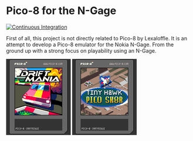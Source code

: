 # Pico-8 for the N-Gage

[![Continuous Integration](https://github.com/ngagesdk/Pico-8/actions/workflows/nokia-ngage.yml/badge.svg)](https://github.com/ngagesdk/Pico-8/actions/workflows/nokia-ngage.yml)

First of all, this project is not directly related to Pico-8 by Lexaloffle.
It is an attempt to develop a Pico-8 emulator for the Nokia N-Gage. From
the ground up with a strong focus on playability using an N-Gage.

![Screenshot 1](media/pico-8_ngage_screenshot_1.png) ![Screenshot 2](media/pico-8_ngage_screenshot_2.png)